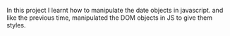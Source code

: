In this project I learnt how to manipulate the date objects in javascript. and like the previous time, manipulated the DOM objects in JS to give them styles.
